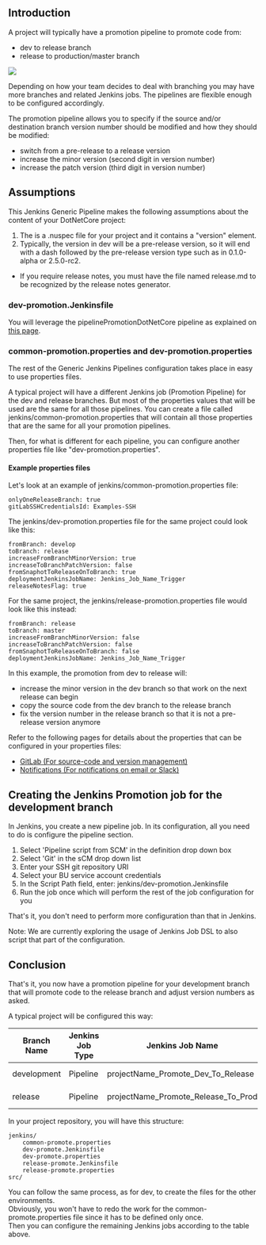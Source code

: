 ## Introduction
A project will typically have a promotion pipeline to promote code from:
- dev to release branch
- release to production/master branch

![](docs/images/promotion-pipelines.png)

Depending on how your team decides to deal with branching you may have more branches and related Jenkins jobs.
The pipelines are flexible enough to be configured accordingly.

The promotion pipeline allows you to specify if the source and/or destination branch version number should be modified and how they should be modified:
  
  * switch from a pre-release to a release version
  * increase the minor version  (second digit in version number)
  * increase the patch version  (third digit in version number)

## Assumptions
This Jenkins Generic Pipeline makes the following assumptions about the content of your DotNetCore project:

1. The is a .nuspec file for your project and it contains a "version" element.
2. Typically, the version in dev will be a pre-release version, so it will end with a dash followed by the pre-release version type such as in 0.1.0-alpha or 2.5.0-rc2.

* If you require release notes, you must have the file named release.md to be recognized by the release notes generator.

### dev-promotion.Jenkinsfile

You will leverage the pipelinePromotionDotNetCore pipeline as explained on [this page](docs/promotion.md).

### common-promotion.properties and dev-promotion.properties
The rest of the Generic Jenkins Pipelines configuration takes place in easy to use properties files.

A typical project will have a different Jenkins job (Promotion Pipeline) for the dev and release branches.
But most of the properties values that will be used are the same for all those pipelines.
You can create a file called jenkins/common-promotion.properties that will contain all those properties that are the same for all your promotion pipelines.

Then, for what is different for each pipeline, you can configure another properties file like "dev-promotion.properties".

#### Example properties files

Let's look at an example of jenkins/common-promotion.properties file:  
```properties
onlyOneReleaseBranch: true
gitLabSSHCredentialsId: Examples-SSH
```

The jenkins/dev-promotion.properties file for the same project could look like this:

```properties
fromBranch: develop
toBranch: release
increaseFromBranchMinorVersion: true
increaseToBranchPatchVersion: false
fromSnaphotToReleaseOnToBranch: true
deploymentJenkinsJobName: Jenkins_Job_Name_Trigger
releaseNotesFlag: true
```

For the same project, the jenkins/release-promotion.properties file would look like this instead:

```properties
fromBranch: release
toBranch: master
increaseFromBranchMinorVersion: false
increaseToBranchPatchVersion: false
fromSnaphotToReleaseOnToBranch: false
deploymentJenkinsJobName: Jenkins_Job_Name_Trigger
```

In this example, the promotion from dev to release will:
  * increase the minor version in the dev branch so that work on the next release can begin
  * copy the source code from the dev branch to the release branch
  * fix the version number in the release branch so that it is not a pre-release version anymore

Refer to the following pages for details about the properties that can be configured in your properties files:
 * [GitLab (For source-code and version management)](docs/gitlabpromotion.md)
 * [Notifications (For notifications on email or Slack)](docs/notifications.md)

## Creating the Jenkins Promotion job for the development branch
In Jenkins, you create a new pipeline job.
In its configuration, all you need to do is configure the pipeline section.

1. Select 'Pipeline script from SCM' in the definition drop down box
2. Select 'Git' in the sCM drop down list
3. Enter your SSH git repository URI 
4. Select your BU service account credentials
5. In the Script Path field, enter: jenkins/dev-promotion.Jenkinsfile
6. Run the job once which will perform the rest of the job configuration for you

That's it, you don't need to perform more configuration than that in Jenkins.

Note: We are currently exploring the usage of Jenkins Job DSL to also script that part of the configuration.

## Conclusion
That's it, you now have a promotion pipeline for your development branch that will promote code to the release branch and adjust version numbers as asked.

A typical project will be configured this way:

| Branch Name | Jenkins Job Type | Jenkins Job Name | Jenkinsfile Name | Properties File Name | Jenkins job branches |
| ----------- | ---------------- | ---------------- | ---------------- | -------------------- | -------------------- |
| development | Pipeline | projectName_Promote_Dev_To_Release | dev-promote.Jenkinsfile | dev-promote.properties | dev* |
| release     | Pipeline | projectName_Promote_Release_To_Prod | release-promote.Jenkinsfile | release-promote.properties | release* |

In your project repository, you will have this structure:

```
jenkins/  
    common-promote.properties  
    dev-promote.Jenkinsfile  
    dev-promote.properties  
    release-promote.Jenkinsfile  
    release-promote.properties  
src/
```

You can follow the same process, as for dev, to create the files for the other environments.  
Obviously, you won't have to redo the work for the common-promote.properties file since it has to be defined only once.  
Then you can configure the remaining Jenkins jobs according to the table above.
